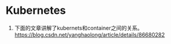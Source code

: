 # Kubernetes
1. 下面的文章讲解了kubernets和container之间的关系。
https://blog.csdn.net/yanghaolong/article/details/86680282